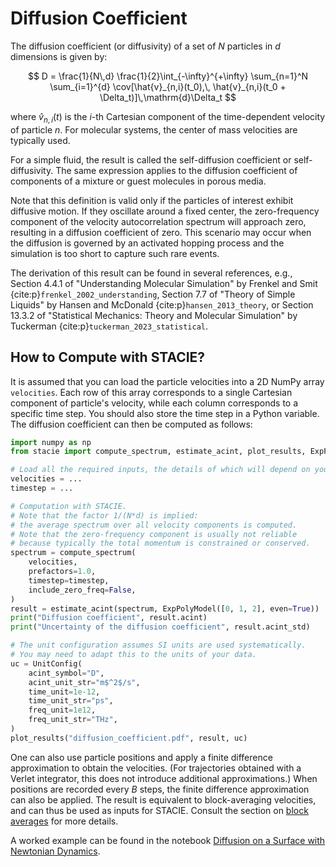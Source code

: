 # Diffusion Coefficient

The diffusion coefficient (or diffusivity) of a set of $N$ particles in $d$ dimensions is given by:

$$
D = \frac{1}{N\,d} \frac{1}{2}\int_{-\infty}^{+\infty}
    \sum_{n=1}^N \sum_{i=1}^{d}
    \cov[\hat{v}_{n,i}(t_0),\, \hat{v}_{n,i}(t_0 + \Delta_t)]\,\mathrm{d}\Delta_t
$$

where $\hat{v}_{n,i}(t)$ is the $i$-th Cartesian component of
the time-dependent velocity of particle $n$.
For molecular systems, the center of mass velocities are typically used.

For a simple fluid, the result is called the self-diffusion coefficient or self-diffusivity.
The same expression applies to the diffusion coefficient of components of a mixture
or guest molecules in porous media.

Note that this definition is valid only if the particles of interest exhibit diffusive motion.
If they oscillate around a fixed center,
the zero-frequency component of the velocity autocorrelation spectrum will approach zero,
resulting in a diffusion coefficient of zero.
This scenario may occur when the diffusion is governed by an activated hopping process
and the simulation is too short to capture such rare events.

The derivation of this result can be found in several references, e.g.,
Section 4.4.1 of "Understanding Molecular Simulation"
by Frenkel and Smit {cite:p}`frenkel_2002_understanding`,
Section 7.7 of "Theory of Simple Liquids"
by Hansen and McDonald {cite:p}`hansen_2013_theory`,
or Section 13.3.2 of "Statistical Mechanics: Theory and Molecular Simulation"
by Tuckerman {cite:p}`tuckerman_2023_statistical`.

## How to Compute with STACIE?

It is assumed that you can load the particle velocities into a 2D NumPy array `velocities`.
Each row of this array corresponds to a single Cartesian component of particle's velocity, while
each column corresponds to  a specific time step.
You should also store the time step in a Python variable.
The diffusion coefficient can then be computed as follows:

```python
import numpy as np
from stacie import compute_spectrum, estimate_acint, plot_results, ExpPolyModel, UnitConfig

# Load all the required inputs, the details of which will depend on your use case.
velocities = ...
timestep = ...

# Computation with STACIE.
# Note that the factor 1/(N*d) is implied:
# the average spectrum over all velocity components is computed.
# Note that the zero-frequency component is usually not reliable
# because typically the total momentum is constrained or conserved.
spectrum = compute_spectrum(
    velocities,
    prefactors=1.0,
    timestep=timestep,
    include_zero_freq=False,
)
result = estimate_acint(spectrum, ExpPolyModel([0, 1, 2], even=True))
print("Diffusion coefficient", result.acint)
print("Uncertainty of the diffusion coefficient", result.acint_std)

# The unit configuration assumes SI units are used systematically.
# You may need to adapt this to the units of your data.
uc = UnitConfig(
    acint_symbol="D",
    acint_unit_str="m$^2$/s",
    time_unit=1e-12,
    time_unit_str="ps",
    freq_unit=1e12,
    freq_unit_str="THz",
)
plot_results("diffusion_coefficient.pdf", result, uc)
```

One can also use particle positions and apply a finite difference approximation
to obtain the velocities.
(For trajectories obtained with a Verlet integrator, this does not introduce additional approximations.)
When positions are recorded every $B$ steps,
the finite difference approximation can also be applied.
The result is equivalent to block-averaging velocities, and can thus be used as inputs for STACIE.
Consult the section on [block averages](../preparing_inputs/block_averages.md) for more details.

A worked example can be found in the notebook
[Diffusion on a Surface with Newtonian Dynamics](../../examples/surface_diffusion.py).
